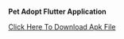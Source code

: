 <b>Pet Adopt Flutter Application </b>

<a href="https://drive.google.com/drive/folders/1KPJaLcC-ORuZuJe2sg158MNwGKdUsrmW?usp=sharing">Click Here To Download Apk File </a>

